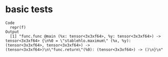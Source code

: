 # basic tests

    Code
      repr(f)
    Output
      [1] "func.func @main (%x: tensor<3x3xf64>, %y: tensor<3x3xf64>) -> tensor<3x3xf64> {\n%0 = \"stablehlo.maximum\" (%x, %y): (tensor<3x3xf64>, tensor<3x3xf64>) -> (tensor<3x3xf64>)\n\"func.return\"(%0): (tensor<3x3xf64>) -> ()\n}\n"

